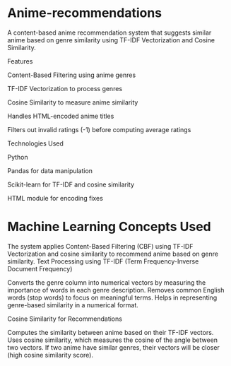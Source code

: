# Anime-recommendations
A content-based anime recommendation system that suggests similar anime based on genre similarity using TF-IDF Vectorization and Cosine Similarity.

Features

Content-Based Filtering using anime genres

TF-IDF Vectorization to process genres

Cosine Similarity to measure anime similarity

Handles HTML-encoded anime titles

Filters out invalid ratings (-1) before computing average ratings

Technologies Used

Python

Pandas for data manipulation

Scikit-learn for TF-IDF and cosine similarity

HTML module for encoding fixes
# Machine Learning Concepts Used
The system applies Content-Based Filtering (CBF) using TF-IDF Vectorization and cosine similarity to recommend anime based on genre similarity.
Text Processing using TF-IDF (Term Frequency-Inverse Document Frequency)

Converts the genre column into numerical vectors by measuring the importance of words in each genre description.
Removes common English words (stop words) to focus on meaningful terms.
Helps in representing genre-based similarity in a numerical format.


Cosine Similarity for Recommendations

Computes the similarity between anime based on their TF-IDF vectors.
Uses cosine similarity, which measures the cosine of the angle between two vectors.
If two anime have similar genres, their vectors will be closer (high cosine similarity score).
